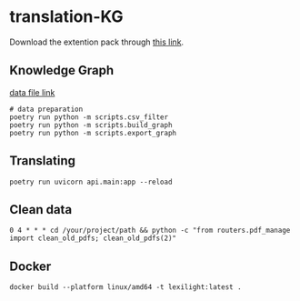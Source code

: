 # translation-KG

Download the extention pack through [this link](https://drive.google.com/file/d/1yt7KNJW46KOLhjoAnSZsezYzy9b4Y7e7/view?usp=sharing).

## Knowledge Graph

[data file link](https://u.pcloud.link/publink/show?code=kZu6Ph5ZcKL2TVPtKgupG9cUmR5y98UD7Tik)

```
# data preparation
poetry run python -m scripts.csv_filter
poetry run python -m scripts.build_graph
poetry run python -m scripts.export_graph
```

## Translating

```
poetry run uvicorn api.main:app --reload
```

## Clean data

```
0 4 * * * cd /your/project/path && python -c "from routers.pdf_manage import clean_old_pdfs; clean_old_pdfs(2)"
```

## Docker
```
docker build --platform linux/amd64 -t lexilight:latest .
```